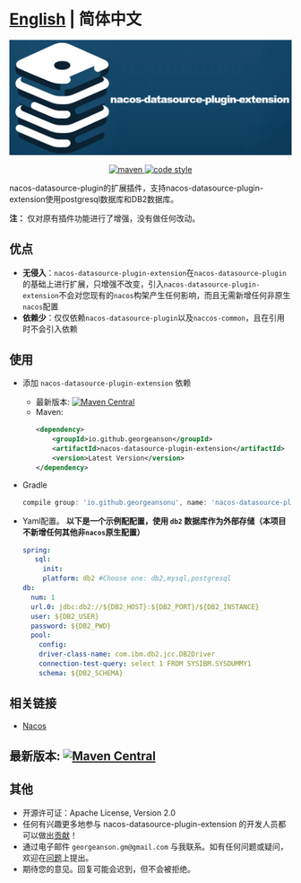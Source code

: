 # [English](./README.md) | 简体中文

<p align="center">
<img src="https://raw.githubusercontent.com/GeorgeAnson/nacos-datasource-plugin-extension/2.2.0/others/images/logo.jpg" alt="nacos-datasource-plugin-extension" title="nacos-datasource-plugin-extension" width="557"/>
</p>


<p align="center">
  <a href="https://search.maven.org/search?q=g:io.github.georgeanson%20a:nacos-datasource-plugin-extension">
    <img alt="maven" src="https://img.shields.io/maven-central/v/io.github.georgeanson/nacos-datasource-plugin-extension.svg?style=flat-square">
  </a>

  <a href="https://www.apache.org/licenses/LICENSE-2.0">
    <img alt="code style" src="https://img.shields.io/badge/license-Apache%202-4EB1BA.svg?style=flat-square">
  </a>
</p>

nacos-datasource-plugin的扩展插件，支持nacos-datasource-plugin-extension使用postgresql数据库和DB2数据库。

**注：** 仅对原有插件功能进行了增强，没有做任何改动。


## 优点

- **无侵入**：`nacos-datasource-plugin-extension`在`nacos-datasource-plugin`的基础上进行扩展，只增强不改变，引入`nacos-datasource-plugin-extension`不会对您现有的`nacos`构架产生任何影响，而且无需新增任何非原生`nacos`配置
- **依赖少**：仅仅依赖`nacos-datasource-plugin`以及`naccos-common`，且在引用时不会引入依赖


## 使用

-   添加 `nacos-datasource-plugin-extension` 依赖
    - 最新版本: [![Maven Central](https://img.shields.io/maven-central/v/io.github.georgeanson/nacos-datasource-plugin-extension.svg)](https://search.maven.org/search?q=g:io.github.georgeanson%20a:nacos-datasource-plugin-extension)
    - Maven:
      ```xml
      <dependency>
          <groupId>io.github.georgeanson</groupId>
          <artifactId>nacos-datasource-plugin-extension</artifactId>
          <version>Latest Version</version>
      </dependency>
      ```

-    Gradle
      ```groovy
      compile group: 'io.github.georgeansonu', name: 'nacos-datasource-plugin-extension', version: 'Latest Version'
      ```

-    Yaml配置。 **以下是一个示例配配置，使用 `db2` 数据库作为外部存储（本项目不新增任何其他非`nacos`原生配置）**
     ```yaml
     spring:
        sql:
          init:
          platform: db2 #Choose one: db2,mysql,postgresql
     db:
       num: 1
       url.0: jdbc:db2://${DB2_HOST}:${DB2_PORT}/${DB2_INSTANCE}
       user: ${DB2_USER}
       password: ${DB2_PWD}
       pool:
         config:
         driver-class-name: com.ibm.db2.jcc.DB2Driver
         connection-test-query: select 1 FROM SYSIBM.SYSDUMMY1
         schema: ${DB2_SCHEMA}
     ```


## 相关链接

- [Nacos](https://github.com/alibaba/nacos)


## 最新版本: [![Maven Central](https://img.shields.io/maven-central/v/io.github.georgeanson/nacos-datasource-plugin-extension.svg)](https://search.maven.org/search?q=g:io.github.georgeanson%20a:nacos-datasource-plugin-extension)


## 其他
* 开源许可证：Apache License, Version 2.0
* 任何有兴趣更多地参与 nacos-datasource-plugin-extension 的开发人员都可以做出[贡献](https://github.com/GeorgeAnson/nacos-datasource-plugin-extension/pulls)！
* 通过电子邮件 `georgeanson.gm@gmail.com` 与我联系。如有任何问题或疑问，欢迎在[问题](https://github.com/GeorgeAnson/nacos-datasource-plugin-extension/issues)上提出。
* 期待您的意见。回复可能会迟到，但不会被拒绝。